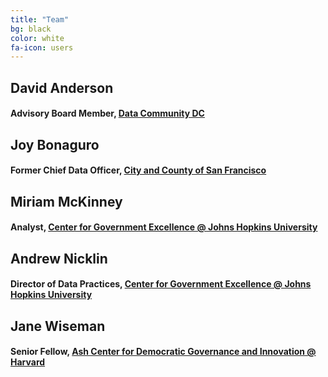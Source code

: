 ```yaml
---
title: "Team"
bg: black
color: white
fa-icon: users
---
```




## David Anderson <a href="https://www.linkedin.com/in/davidpanderson/"><span class="fa fa-linkedin-square"></span></a> <a href="https://twitter.com/davepander"><span class="fa fa-twitter-square"></span></a>
#### Advisory Board Member, [Data Community DC](https://www.datacommunitydc.org/)

## Joy Bonaguro <a href="https://www.linkedin.com/in/joybonaguro/"><span class="fa fa-linkedin-square"></span></a>
#### Former Chief Data Officer, [City and County of San Francisco](https://datasf.org/)

## Miriam McKinney <a href="https://www.linkedin.com/in/miriamnmckinney/"><span class="fa fa-linkedin-square"></span></a>
#### Analyst, [Center for Government Excellence @ Johns Hopkins University](https://govex.jhu.edu/)

## Andrew Nicklin <a href="https://www.linkedin.com/in/andrewnicklin/"><span class="fa fa-linkedin-square"></span></a> <a href="https://twitter.com/technickle"><span class="fa fa-twitter-square"></span></a>
#### Director of Data Practices, [Center for Government Excellence @ Johns Hopkins University](https://govex.jhu.edu/)

## Jane Wiseman <a href="https://www.linkedin.com/in/jane-wiseman/"><span class="fa fa-linkedin-square"></span></a> <a href="https://twitter.com/janemwiseman"><span class="fa fa-twitter-square"></span></a>
#### Senior Fellow, [Ash Center for Democratic Governance and Innovation @ Harvard](https://ash.harvard.edu/)
